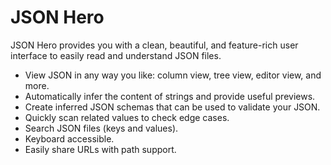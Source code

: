 # JSON Hero
JSON Hero provides you with a clean, beautiful, and feature-rich user interface to easily read and understand JSON files.

- View JSON in any way you like: column view, tree view, editor view, and more.
- Automatically infer the content of strings and provide useful previews.
- Create inferred JSON schemas that can be used to validate your JSON.
- Quickly scan related values to check edge cases.
- Search JSON files (keys and values).
- Keyboard accessible.
- Easily share URLs with path support.